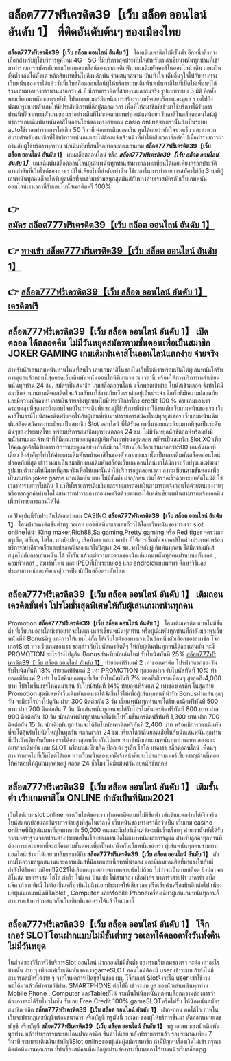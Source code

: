# สล็อต777ฟรีเครดิต39【เว็บ สล็อต ออนไลน์ อันดับ 1】  ที่ติดอันดับต้นๆ ของเมืองไทย

**สล็อต777ฟรีเครดิต39【เว็บ สล็อต ออนไลน์ อันดับ 1】** โอนเติมเครดิตไม่มีขั้นต่ำ  อีกหนึ่งสิ่งทางเลือกสำหรับผู้ใช้บริการยุคใหม่ 4G – 5G ที่มีบริการสุดประทับใจสำหรับเหล่าเซียนพนันทุกท่านที่เข้ามาทำรายการสมัครกับทางเว็บเกมออนไลน์ของเราลงเดิมพัน เกมเดิมพันคาสิโนออนไลน์ เติม ถอนเงินขั้นต่ำ เล่นได้ตั้งแต่ หลักสิบบาทขึ้นไปถึงหลักพัน ร่วมสนุกสนาน บันเทิงใจ เต็มอิ่มจุใจไปกับทางทางเว็บพนันของเราได้แล้ววันนี้เว็บสล็อตออนไลน์ผู้ให้บริการเกมเดิมพันพนันคาสิโนที่เปิดให้เพื่อนๆได้ร่วมเล่นมาอย่างยาวนานมากกว่า 4 ปี มีภาพกราฟิกที่สวยงามและสมจริง รูปแบบระบบ 3 มิติ
อีกทั้งทางเว็บเกมพนันของเรายังมี โปรแกรมเมอร์มือหนึ่งการสร้างระบบที่คอยบริการและดูแล  รวมไปถึงพัฒนารูปแบบตัวเกมให้มีประสิทธิภาพที่ดีอยู่ตลอดเวลา เพื่อที่ให้สมาชิกที่เข้ามาใช้บริการได้รับการปรนนิบัติจากทางตัวเกมของเราอย่างเต็มที่ไม่ขาดตกบกพร่องแม้แต่น้อย เว็บคาสิโนสล็อตออนไลน์ผู้บริการเกมเดิมพันพนันคาสิโนออนไลน์ของทางค่ายเกม casio onlineของเรานั้นยังเป็นระบบ autoใช้เวลาทำรายการไม่เกิน 50 วินาที ต่อการเติมยอดเงิน พูดได้เลยว่าทันใจรวดเร็ว และสะดวกสบายสำหรับสมาชิกที่ใช้บริการแน่นอนและไม่ต้องแจ้งเจ้าหน้าที่ทำให้เสียเวลาอีกต่อไปเมื่อทำรายการฝากงินกับผู้ใช้บริการทุกท่าน
นักเดิมพันที่สนใจอยากจะลองเล่นเกม **สล็อต777ฟรีเครดิต39【เว็บ สล็อต ออนไลน์ อันดับ 1】** เกมสล็อตออนไลน์ หรือ ***สล็อต777ฟรีเครดิต39【เว็บ สล็อต ออนไลน์ อันดับ 1】*** เกมเดิมพันสล็อตออนไลน์ผู้เล่นพนันทุกท่านสามารถลงทะเบียนได้เลยเพียงกรอกประวัติตามลำดับที่เว็บไซต์ของทางเรามีให้เพียงไม่กี่ลำดับเท่านั้น ใช้เวลาในการทำรายการสมัครไม่ถึง 3 นาทีผู้เล่นพนันทุกคนก็จะได้รับยูสเพื่อที่จะเข้ามาร่วมสนุกสุดมันส์กับทางค่ายเราสมัครกับเว็บเกมพนันออนไลน์เราเวลานี้รับเลยโบนัสเครดิตฟรี 100%

## 👉 [สมัคร สล็อต777ฟรีเครดิต39【เว็บ สล็อต ออนไลน์ อันดับ 1】](https://archa888.com/)
## 👉 [ทางเข้า สล็อต777ฟรีเครดิต39【เว็บ สล็อต ออนไลน์ อันดับ 1】](https://archa888.com/)
## 👉 [สล็อต777ฟรีเครดิต39【เว็บ สล็อต ออนไลน์ อันดับ 1】 เครดิตฟรี](https://archa888.com/)

## สล็อต777ฟรีเครดิต39【เว็บ สล็อต ออนไลน์ อันดับ 1】 เปิดตลอด ได้ตลอดคืน ไม่มีวันหยุดสมัครตามขั้นตอนเพื่อเป็นสมาชิก JOKER GAMING เกมเดิมพันคาสิโนออนไลน์แตกง่าย จ่ายจริง

สำหรับนักเล่นเกมพนันท่านไหนที่สนใจ เล่นเกมคาสิโนของในเว็บไซต์เราพร้อมเปิดให้ผู้เล่นพนันได้รับการดูแลแล้วตอนนี้สุดยอดเว็บเดิมพันพนันออนไลน์ที่มาแรง ณ เวลานี้ พร้อมให้การบริการเหล่าเซียนพนันทุกท่าน 24 ชม. สมัครเป็นสมาชิก เกมสล็อตออนไลน์ แจ็กพอตเข้าง่าย โบนัสเข้าตลอด จึงทำให้มีสมาชิกจำนวนมากติดอกติดใจแล้วกลับมาใช้งานกับเว็บเราต่ออยู่เป็นประจำ อีกทั้งยังมีความปลอดภัยและมีความมั่นคงทางการเงินจ่ายจริงทุกบาทไม่มีประวัติการโกง credit 100 % ค่ายเกมของเราครอบคลุมที่สุดและยังตอบโจทย์ในการเดิมพันของผู้ใช้บริการที่เข้ามาใช้งานกับเว็บเกมพนันของเรา
เว็บคาสิโนเรามีโบนัสเครดิตฟรีแจกให้กับผู้เล่นที่เข้ามาทำรายการสมัครใหม่ทุกยูสเซอร์ เว็บเกมพนันเดิมพันสล็อตสมัครลงทะเบียนเป็นสมาชิก Slot ออนไลน์ ที่ได้รับความชื่นชอบและนิยมมากที่สุดเป็นระดับต้นๆของประเทศไทย พร้อมบริการสมาชิกทุกท่านตลอด 24 ชม. ไม่มีวันหยุดนักขัตฤกษ์พร้อมยังมีพนักงานและเจ้าหน้าที่ที่มีคุณภาพคอยดูแลผู้เดิมพันทุกท่านอยู่ตลอด สมัครเป็นสมาชิก Slot XO เพื่อให้คุณลูกค้าได้รับการบริการและดูแลอย่างทั่วถึงมีเกมให้ท่านได้เลือกเล่นมากกว่า500 เกมกันเลยทีเดียว
สิ่งสำคัญที่ทำให้ค่ายเกมเดิมพันพนันคาสิโนของตัวเกมของเรานั้นเป็นเกมเดิมพันสล็อตออนไลน์ปลอดภัยที่สุด เข้าร่วมมาเป็นสมาชิก  เกมเดิมพันสล็อตเว็บเกมออนไลน์เราได้มีการปรับปรุงและพัฒนารูปแบบตัวเกมให้มีภาพที่ดูสมจริงเพื่อให้เกมนั้นน่าใช้บริการอยู่ตลอดเวลา ลงทะเบียนตามขั้นตอนเพื่อเป็นสมาชิก joker game ฝากเดิมพัน แบบไม่มีขั้นต่ำ ฝาก/ถอน เงินได้รวดเร็วด้วยระบบอัตโนมัติ ใช้เวลาทำรายการไม่เกิน 1 นาทีทั้งรายการเติมเงินและรายการถอนเงินสามารถแจ้งถอนได้ด้วยตนเองง่ายๆ หรือหากลูกค้าท่านใดไม่สามารถทำรายการถอนเคดริตด้วยตนเองได้เหล่าเซียนพนันสามารถแจ้งแอดมินเพื่อทำรายการถอนให้ได้

ณ ปัจจุบันนี้รับประกันได้เลยว่าเกม CASINO **สล็อต777ฟรีเครดิต39【เว็บ สล็อต ออนไลน์ อันดับ 1】** โอนฝากเครดิตขั้นต่ำทรู วอเลท ยอดฮิตที่มาแรงเลยก็ว่าได้โดยเว็บพนันของทางเรา slot onlineได้นำ  King maker,Rich88,Sa gaming,Pretty gaming  หรือ Red tiger จุดรวมเกมรูเล็ต, สล็อต, ไฮโล, เกมยิงปลา, เสือมังกร และบาคาร่า ที่ได้การเชื่อมั่นจากคาสิโนต่างประเทศ พร้อมบริการอย่าดีรวดเร็วและปลอดภัยคอยแก้ไขปัญหา 24 ชม. มาให้กับผู้เดิมพันทุกคน ได้มีความมันส์สนุกไปกับการเล่นพนัน ได้ ทั้งวัน แล้วแต่ความสะดวกของนักเล่นเกมพนันทุกคนผ่านบนแท็บเลต , คอมพิวเตอร์ , สมาร์ทโฟน และ iPEDที่เป็นระบบios และ androidแบบพกพา ศึกษาวิธีและประสบการณ์และพัฒนาสู่การเป็นนักปั่นสล็อตระดับโลก

## สล็อต777ฟรีเครดิต39【เว็บ สล็อต ออนไลน์ อันดับ 1】 เติมถอน เครดิตขั้นต่ำ โปรโมชั่นสุดพิเศษให้กับผู้เล่นเกมพนันทุกคน

 Promotion  **สล็อต777ฟรีเครดิต39【เว็บ สล็อต ออนไลน์ อันดับ 1】** โอนเติมเครดิต แบบไม่มีขั้นต่ำ ที่เว็บเกมออนไลน์เราอยากจะให้แก่  เหล่าเซียนพนันทุกท่าน หรือผู้เดิมพันทุกท่านที่กำลังมองหาเว็บพนันที่มี Bonusดีๆ และการให้แบบไม่กั๊ก ให้เว็บไซต์ของทางเราเป็นอีกหนึ่งตัวเลือกของสมาชิก โจ๊กเกอร์Slot ทางเว็บเกมของเรา ขอกล่าวกับโบนัสเครดิตดีๆ ให้กับผู้เดิมพันทุกคนได้ลองเล่นกัน จะมี PROMOTION อะไรบ้างไปดูกัน
Bonusสำหรับนักเล่นใหม่ รับโบนัสทันที 25% [สล็อต777ฟรีเครดิต39【เว็บ สล็อต ออนไลน์ อันดับ 1】](https://archa888.com/) ทำยอดเทิร์นแค่ 2 เท่าของเครดิต
โปรฝากแรกของวัน รับโบนัสทันที 18% ทำยอดเทิร์นแค่ 2 เท่า
 PROMOTION ทุกยอดฝาก รับโบนัสทันที 10% ทำยอดเทิร์นแค่ 2 เท่า
โบนัสคืนยอดทุนที่เสีย รับโบนัสทันที 7% ยอดที่เสียจากเพื่อนๆ สูงสุดถึง4,000 บาท
โปรโมชั่นแชร์ให้คนมาเล่น รับโบนัสทันที 14% ทำยอดเทิร์นแค่ 2 เท่าของเครดิต
ในสุดท้าย Promotion สุดพิเศษที่เว็บเดิมพันของเราได้จัดขึ้นไว้ให้เพื่อผู้เล่นทุกคนที่น่ารัก Bonusฝากเล่นทุกๆวัน จะมีอะไรบ้างไปดูกัน
ฝาก 300 ติดต่อกัน 3 วัน เซียนพนันทุกท่านจะได้รับเครดิตฟรีทันที 500 บาท
ฝาก 700 ติดต่อกัน 7 วัน นักเล่นพนันทุกคนจะได้รับโปรโมชั่นเครดิตฟรีทันที 800 บาท
ฝาก 900 ติดต่อกัน 10 วัน นักเล่นพนันทุกท่านจะได้รับโปรโมชั่นเครดิตฟรีทันที 1,300 บาท
ฝาก 700 ติดต่อกัน 15 วัน นักเดิมพันทุกท่านจะได้รับโบนัสเครดิตฟรีทันที 2,400 บาท
พร้อมมีการวางเดิมพันที่จะได้ลุ้นรับโบนัสใหญ่ในทุกวัน ตลอดเวลา 24 ชม. เรียกได้ว่าคืนยอดเสียให้กับนักเล่นพนันทุกท่านที่เป็นนักเดิมพันกับทางเราได้อย่างสุดเหวี่ยงกันไปเลย หากว่านักเล่นเกมพนันทุกท่านอยากลองและอยากจะเดิมพัน เกม SLOT หรือเกมแบ็กแจ๊ค ป๊อกเด้ง รูเล็ต ไฮโล บาคาร่า สล็อตออนไลน์ เพื่อนๆสามารถกดไปที่เว็บไซต์ได้เลย ทางเว็บพนันของเรามีเจ้าหน้าที่และโปรแกรมเมอร์เชี่ยวชาญด้านนี้คอยให้คำตอบให้ผู้เล่นทุกคนอยู่ ตลอด 24 ชั่วโมง ไม่มีแม้แต่วันหยุดนักขัตฤกษ์

## สล็อต777ฟรีเครดิต39【เว็บ สล็อต ออนไลน์ อันดับ 1】 เติมขั้นต่ำ  เว็บเกมคาสิโน ONLINE กำลังเป็นที่นิยม2021

เว็บไซต์เกม slot online ทางเว็บไซต์ของเรา ฝากเครดิตแบบไม่มีขั้นต่ำ เล่นง่ายแตกง่ายได้เงินจริง โบนัสแตกบ่อยและอัตราการจ่ายสูงที่สุดในเวลานี้ เว็บพนันของทางเราถือว่าเป็น เว็บเกม casino onlineที่มีผู้เล่นมากที่สุดมากกว่า 50,000 คนและมีเปอร์เซ็นต์ว่าจะเพิ่มขึ้นเรื่อยๆ ค่ายเรานั้นยังได้รับจากมาตราฐานจากบ่อนต่างประเทศในเรื่องของการเปิดให้แทงพนันและการดูแล สำหรับลูกค้าทุกท่านที่ต้องการและอยากที่จะสมัครตามขั้นตอนเพื่อเป็นสมาชิกกับเว็บพนันของเรา ผู้เล่นพนันทุกคนสามารถแอดไลน์เข้ามาได้เลย
	มาลิ้มรสชาติถึง **สล็อต777ฟรีเครดิต39【เว็บ สล็อต ออนไลน์ อันดับ 1】** ตัวเกมให้ความสนุกสนานและความมันส์ที่มีภาพและเนื้อหาที่น่าลอง และมีเกมยอดฮิตที่มาแรงให้กับที่กำลังได้รับความนิยมปี2021ได้เลือกหมุนอย่างหลากหลายนับไม่ถ้วน  ไม่ว่าจะเป็นเกมสล็อต ยิงปลา คาสิโนสด บาคาร่าสด ไฮโล กำถั่ว ไพ่แคง ปั่นแปะ ไพ่สามกอง เสือมังกร บาคาร่าสายฟ้า บาคาร่า แบ็คแจ๊ค เก้าเก ดัมมี่ ไม่ต้องขึ้นเครื่องบินไปถึงนอกประเทศให้เสียเวลา หรือเสียค่าเครื่องบินอีกต่อไป เพียงแค่ผู้เล่นเกมพนันมีTablet , Computer และMobile Phoneเครื่องเดียวผู้เล่นเกมพนันทุกคนก็สามารถเข้ามาร่วมสนุกกัลเว็บเดิมพันของเราได้แล้วในเวลานี้

## สล็อต777ฟรีเครดิต39【เว็บ สล็อต ออนไลน์ อันดับ 1】 โจ๊กเกอร์ SLOTโอนฝากแบบไม่มีขั้นต่ำทรู วอเลทได้ตลอดทั้งวันทั้งคืน ไม่มีวันหยุด

ในส่วนของวิธีการใช้บริการSlot ออนไลน์ ฝากถอนไม่มีขั้นต่ำ ของทางเว็บเกมของเรา จะต้องทำอะไรบ้างนั้น ง่าย ๆ เพียงแค่เว็บเดิมพันของเราgameSLOT ออนไลน์ต้องมี user เข้าระบบ ถ้ายังไม่มีสามารถสมัครได้ง่าย ๆ จากโหมดการเปิดยูสในช่อง เมนู โจ๊กเกอร์ Slotจึงจะได้ user เข้าใช้งาน พอได้มาแล้วก็ทำตามวิธีผ่าน SMARTPHONE ต่อไปนี้
เข้าระบบ ยูส  ของนักเล่นพนันทุกท่าน Mobile Phone , Computer และTabletก็ได้
จากนั้นให้นักพนันทุกคนเลือกความต้องการว่า ต้องการจะได้รับโปรโมชั่น รับเลย Free Credit 100% gameSLOTหรือไม่รับ
ให้นักพนันสมัครสมาชิก คลิก **สล็อต777ฟรีเครดิต39【เว็บ สล็อต ออนไลน์ อันดับ 1】** ฝาก-ถอน ออโต้ไว ภาพในเว็บจะปรากฏเลขบัญชีพร้อมธนาคาร หรือบัญชี ทรูมันนี่ วอเลท ของผู้ให้บริการขึ้นมา
คัดลอกหมายเลขบัญชี หรือบัญชี **สล็อต777ฟรีเครดิต39【เว็บ สล็อต ออนไลน์ อันดับ 1】** ทรูวอเลท ของนักเดิมพันทุกท่าน แล้วทำธุรกรรมระบบโอนฝากเครดิต ขั้นต่ำได้เลย
หลังทำรายการแล้ว รอประมาณเพียง 7 วินาที ระบบจะเติมเงินเข้าบัญชีSlot onlineของผู้เล่นผู้สมัครสมาชิก
ถ้ามีปัญหาเรื่องเงินไม่เข้า กรุณาติดต่อทีมงานคุณภาพ ที่ทำเรื่องสมัครเพื่อเปิดยูสผ่านช่องทางที่แนบเอาไว้ทางหน้าเว็บสล็อตpg


